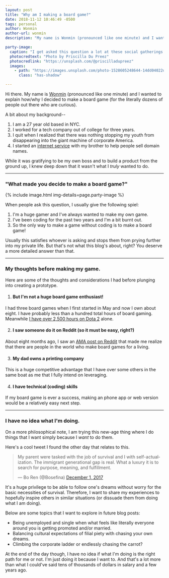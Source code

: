```yaml
---
layout: post
title: "Why am I making a board game?"
date: 2018-11-12 10:46:49 -0500
tags: personal
author: Wonmin
author-url: wonmin
description: "My name is Wonmin (pronounced like one minute) and I wanted to explain how/why I decided to make a board game."

party-image:
  caption: "I get asked this question a lot at these social gatherings people call &quot;parties.&quot;"
  photocredtext: "Photo by Priscilla Du Preez"
  photocredlink: "https://unsplash.com/@priscilladupreez"
  images:
    - path: "https://images.unsplash.com/photo-1528605248644-14dd04022da1?auto=format&fit=crop&w=800&h=300&q=1"
      class: "has-shadow"

---
```


Hi there. My name is [Wonmin][wonmin-website] (pronounced like one minute) and I wanted to explain how/why I decided to make a board game (for the literally dozens of people out there who are curious).

A bit about my background--

1. I am a 27 year old based in NYC.
2. I worked for a tech company out of college for three years.
3. I quit when I realized that there was nothing stopping my youth from disappearing into the giant machine of corporate America.
4. I started an [internet service][domahub-website] with my brother to help people sell domain names.

While it was gratifying to be my own boss and to build a product from the ground up, I knew deep down that it wasn't what I _truly_ wanted to do.

---

### "What made you decide to make a board game?"

{% include image.html img-details=page.party-image %}

When people ask this question, I usually give the following spiel:

1. I'm a huge gamer and I've always wanted to make my own game.
2. I've been coding for the past two years and I'm a bit burnt out.
3. So the only way to make a game without coding is to make a board game!

Usually this satisfies whoever is asking and stops them from prying further into my private life. But that's not what this blog's about, right? You deserve a more detailed answer than that.

---

### My thoughts before making my game.

Here are some of the thoughts and considerations I had before plunging into creating a prototype.

1. #### But I'm not a huge board game enthusiast!
I had three board games when I first started in May and now I own about eight. I have probably less than a hundred total hours of board gaming. Meanwhile [I have over 2,500 hours on Dota 2][steam-dota-hours] alone.

2. #### I saw someone do it on Reddit (so it must be easy, right?)
About eight months ago, I saw an [AMA post on Reddit][ama-reddit] that made me realize that there are people in the world who make board games for a living.

3. #### My dad owns a printing company
This is a huge competitive advantage that I have over some others in the same boat as me that I fully intend on leveraging.

4. #### I have technical (coding) skills
If my board game is ever a success, making an phone app or web version would be a relatively easy next step.

---

### I have no idea what I'm doing.

On a more philosophical note, I am trying this new-age thing where I do things that I want simply because I _want_ to do them.

Here's a cool tweet I found the other day that relates to this.
<blockquote class="twitter-tweet" data-lang="en"><p lang="en" dir="ltr">My parent were tasked with the job of survival and I with self-actualization. The immigrant generational gap is real. What a luxury it is to search for purpose, meaning, and fulfillment.</p>&mdash; Bo Ren (@Bosefina) <a href="https://twitter.com/Bosefina/status/936724598632210433?ref_src=twsrc%5Etfw">December 1, 2017</a></blockquote>
<script async src="https://platform.twitter.com/widgets.js" charset="utf-8"></script>

It's a huge privilege to be able to follow one's dreams without worry for the basic necessities of survival. Therefore, I want to share my experiences to hopefully inspire others in similar situations (or dissuade them from doing what I am doing).

Below are some topics that I want to explore in future blog posts:

* Being unemployed and single when what feels like literally everyone around you is getting promoted and/or married.
* Balancing cultural expectations of filial piety with chasing your own dreams.
* Climbing the corporate ladder or endlessly chasing the carrot?

At the end of the day though, I have no idea if what I'm doing is the right path for me or not. I'm just doing it because I want to. And that's a lot more than what I could've said tens of thousands of dollars in salary and a few years ago.

[wonmin-website]: https://1minlee.com
[domahub-website]: https://domahub.com
[steam-dota-hours]: https://steamcommunity.com/id/xcellion
[ama-reddit]: https://www.reddit.com/r/Entrepreneur/comments/84euua/i_left_my_day_job_to_make_board_games_with_my/
